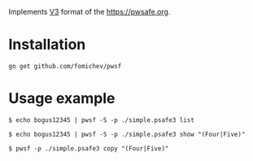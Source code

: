 Implements [V3](http://github.com/pwsafe/pwsafe/blob/master/docs/formatV3.txt)
format of the https://pwsafe.org.

# Installation

```
go get github.com/fomichev/pwsf
```

# Usage example

```
$ echo bogus12345 | pwsf -S -p ./simple.psafe3 list

$ echo bogus12345 | pwsf -S -p ./simple.psafe3 show "(Four|Five)"

$ pwsf -p ./simple.psafe3 copy "(Four|Five)"
```
